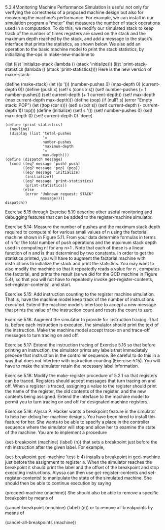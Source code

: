 5.2.4Monitoring Machine Performance
Simulation is useful not only for verifying the correctness of a proposed machine design but also for measuring the machine’s performance. For example, we can install in our simulation program a “meter” that measures the number of stack operations used in a computation. To do this, we modify our simulated stack to keep track of the number of times registers are saved on the stack and the maximum depth reached by the stack, and add a message to the stack’s interface that prints the statistics, as shown below. We also add an operation to the basic machine model to print the stack statistics, by initializing the-ops in make-new-machine to

(list (list 'initialize-stack
            (lambda () 
              (stack 'initialize)))
      (list 'print-stack-statistics
            (lambda () 
              (stack 'print-statistics))))
Here is the new version of make-stack:

(define (make-stack)
  (let ((s '())
        (number-pushes 0)
        (max-depth 0)
        (current-depth 0))
    (define (push x)
      (set! s (cons x s))
      (set! number-pushes (+ 1 number-pushes))
      (set! current-depth (+ 1 current-depth))
      (set! max-depth 
            (max current-depth max-depth)))
    (define (pop)
      (if (null? s)
          (error "Empty stack: POP")
          (let ((top (car s)))
            (set! s (cdr s))
            (set! current-depth
                  (- current-depth 1))
            top)))
    (define (initialize)
      (set! s '())
      (set! number-pushes 0)
      (set! max-depth 0)
      (set! current-depth 0)
      'done)

    (define (print-statistics)
      (newline)
      (display (list 'total-pushes 
                     '= 
                     number-pushes
                     'maximum-depth
                     '=
                     max-depth)))
    (define (dispatch message)
      (cond ((eq? message 'push) push)
            ((eq? message 'pop) (pop))
            ((eq? message 'initialize)
             (initialize))
            ((eq? message 'print-statistics)
             (print-statistics))
            (else
             (error "Unknown request: STACK"
                    message))))
    dispatch))
Exercise 5.15 through Exercise 5.19 describe other useful monitoring and debugging features that can be added to the register-machine simulator.

Exercise 5.14: Measure the number of pushes and the maximum stack depth required to compute n!
 for various small values of n
 using the factorial machine shown in Figure 5.11. From your data determine formulas in terms of n
 for the total number of push operations and the maximum stack depth used in computing n!
 for any n>1
. Note that each of these is a linear function of n
 and is thus determined by two constants. In order to get the statistics printed, you will have to augment the factorial machine with instructions to initialize the stack and print the statistics. You may want to also modify the machine so that it repeatedly reads a value for n
, computes the factorial, and prints the result (as we did for the GCD machine in Figure 5.4), so that you will not have to repeatedly invoke get-register-contents, set-register-contents!, and start.

Exercise 5.15: Add instruction counting to the register machine simulation. That is, have the machine model keep track of the number of instructions executed. Extend the machine model’s interface to accept a new message that prints the value of the instruction count and resets the count to zero.

Exercise 5.16: Augment the simulator to provide for instruction tracing. That is, before each instruction is executed, the simulator should print the text of the instruction. Make the machine model accept trace-on and trace-off messages to turn tracing on and off.

Exercise 5.17: Extend the instruction tracing of Exercise 5.16 so that before printing an instruction, the simulator prints any labels that immediately precede that instruction in the controller sequence. Be careful to do this in a way that does not interfere with instruction counting (Exercise 5.15). You will have to make the simulator retain the necessary label information.

Exercise 5.18: Modify the make-register procedure of 5.2.1 so that registers can be traced. Registers should accept messages that turn tracing on and off. When a register is traced, assigning a value to the register should print the name of the register, the old contents of the register, and the new contents being assigned. Extend the interface to the machine model to permit you to turn tracing on and off for designated machine registers.

Exercise 5.19: Alyssa P. Hacker wants a breakpoint feature in the simulator to help her debug her machine designs. You have been hired to install this feature for her. She wants to be able to specify a place in the controller sequence where the simulator will stop and allow her to examine the state of the machine. You are to implement a procedure

(set-breakpoint ⟨machine⟩ ⟨label⟩ ⟨n⟩)
that sets a breakpoint just before the nth
 instruction after the given label. For example,

(set-breakpoint gcd-machine 'test-b 4)
installs a breakpoint in gcd-machine just before the assignment to register a. When the simulator reaches the breakpoint it should print the label and the offset of the breakpoint and stop executing instructions. Alyssa can then use get-register-contents and set-register-contents! to manipulate the state of the simulated machine. She should then be able to continue execution by saying

(proceed-machine ⟨machine⟩)
She should also be able to remove a specific breakpoint by means of

(cancel-breakpoint ⟨machine⟩ ⟨label⟩ ⟨n⟩)
or to remove all breakpoints by means of

(cancel-all-breakpoints ⟨machine⟩)